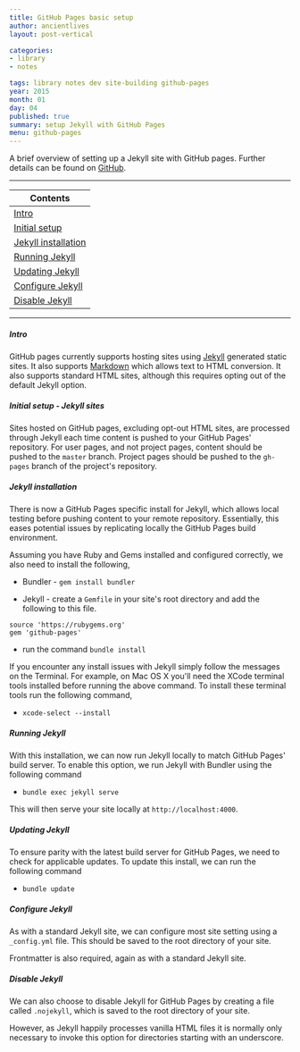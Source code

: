```yaml
---
title: GitHub Pages basic setup
author: ancientlives
layout: post-vertical

categories:
- library
- notes

tags: library notes dev site-building github-pages
year: 2015
month: 01
day: 04
published: true
summary: setup Jekyll with GitHub Pages
menu: github-pages
---
```


A brief overview of setting up a Jekyll site with GitHub pages. Further details can be found on [GitHub](https://help.github.com/articles/using-jekyll-with-pages/).

***

Contents |
-----------|
[Intro](#intro) |
[Initial setup](#initial) |
[Jekyll installation](#installation) |
[Running Jekyll](#running) |
[Updating Jekyll](#updating) |
[Configure Jekyll](#configure) |
[Disable Jekyll](#disable) |

***

<a id="intro"></a>
##### Intro
GitHub pages currently supports hosting sites using [Jekyll](http://jekyllrb.com) generated static sites. It also supports [Markdown](http://daringfireball.net/projects/markdown/)
which allows text to HTML conversion. It also supports standard HTML sites, although this requires opting out of the default Jekyll option.

<a id="initial"></a>
##### Initial setup - Jekyll sites
Sites hosted on GitHub pages, excluding opt-out HTML sites, are processed through Jekyll each time content is pushed to your GitHub Pages' repository. For user pages, and not
project pages, content should be pushed to the `master` branch. Project pages should be pushed to the `gh-pages` branch of the project's repository.

<a id="installation"></a>
##### Jekyll installation
There is now a GitHub Pages specific install for Jekyll, which allows local testing before pushing content to your remote repository. Essentially, this eases potential issues
by replicating locally the GitHub Pages build environment.

Assuming you have Ruby and Gems installed and configured correctly, we also need to install the following,

* Bundler - `gem install bundler`

* Jekyll - create a `Gemfile` in your site's root directory and add the following to this file.

```
source 'https://rubygems.org'
gem 'github-pages'
```

  * run the command `bundle install`

If you encounter any install issues with Jekyll simply follow the messages on the Terminal. For example, on Mac OS X you'll need the XCode terminal tools installed before running
the above command. To install these terminal tools run the following command,

* `xcode-select --install`

<a id="running"></a>
##### Running Jekyll
With this installation, we can now run Jekyll locally to match GitHub Pages' build server. To enable this option, we run Jekyll with Bundler using the following command

* `bundle exec jekyll serve`

This will then serve your site locally at `http://localhost:4000`.

<a id="updating"></a>
##### Updating Jekyll
To ensure parity with the latest build server for GitHub Pages, we need to check for applicable updates. To update this install, we can run the following command

* `bundle update`

<a id="configure"></a>
##### Configure Jekyll
As with a standard Jekyll site, we can configure most site setting using a `_config.yml` file. This should be saved to the root directory of your site.

Frontmatter is also required, again as with a standard Jekyll site.

<a id="disable"></a>
##### Disable Jekyll
We can also choose to disable Jekyll for GitHub Pages by creating a file called `.nojekyll`, which is saved to the root directory of your site.

However, as Jekyll happily processes vanilla HTML files it is normally only necessary to invoke this option for directories starting with an underscore.
